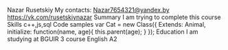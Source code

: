 Nazar Rusetskiy
My contacts: 
Nazar7654321@yandex.by
https://vk.com/rusetskiynazar
Summary
I am trying to complete this course
Skills
с++,js,sql
Code samples
var Cat = new Class({
    Extends: Animal,
    initialize: function(name, age){
        this.parent(age); 
    }
});
Education
I am studying at BGUIR 3 course
English
A2

